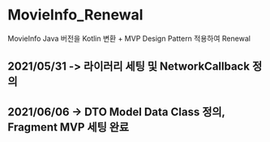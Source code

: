 # MovieInfo_Renewal
MovieInfo Java 버전을 Kotlin 변환 + MVP Design Pattern 적용하여 Renewal


## 2021/05/31 -> 라이러리 세팅 및 NetworkCallback 정의
## 2021/06/06 -> DTO Model Data Class 정의, Fragment MVP 세팅 완료
